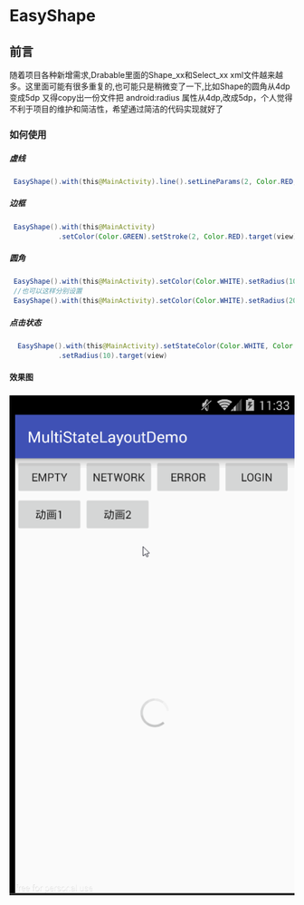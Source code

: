 # EasyShape
## 前言
随着项目各种新增需求,Drabable里面的Shape_xx和Select_xx xml文件越来越多。这里面可能有很多重复的,也可能只是稍微变了一下,比如Shape的圆角从4dp变成5dp
又得copy出一份文件把 android:radius 属性从4dp,改成5dp，个人觉得不利于项目的维护和简洁性，希望通过简洁的代码实现就好了

### 如何使用

##### 虚线
```java
 EasyShape().with(this@MainActivity).line().setLineParams(2, Color.RED, 10, 5).target(view)
```
##### 边框
```java
 EasyShape().with(this@MainActivity)
            .setColor(Color.GREEN).setStroke(2, Color.RED).target(view)
```
##### 圆角
```java
 EasyShape().with(this@MainActivity).setColor(Color.WHITE).setRadius(10).target(view)
 //也可以这样分别设置
 EasyShape().with(this@MainActivity).setColor(Color.WHITE).setRadius(20,10,0,0).target(view)
```
##### 点击状态
```java
  EasyShape().with(this@MainActivity).setStateColor(Color.WHITE, Color.GRAY)
            .setRadius(10).target(view)
```

#### 效果图

![image](https://github.com/ght199266/MultiStateLayoutDemo/blob/master/app/src/screenshots/tt.gif)
